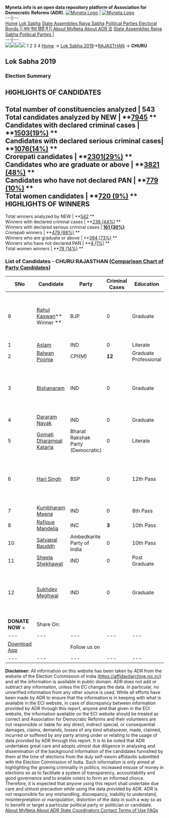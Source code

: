 **Myneta.info is an open data repository platform of Association for Democratic Reforms (ADR).**
[![Myneta Logo](https://www.myneta.info/lib/img/myneta-logo.png)](https://www.myneta.info/) | [![Myneta Logo](https://www.myneta.info/lib/img/adr-logo.png)](https://adrindia.org)  
---|---  
[Home](https://www.myneta.info/) [Lok Sabha](https://www.myneta.info/#ls "Lok Sabha") [ State Assemblies ](https://www.myneta.info/#sa "State Assemblies") [Rajya Sabha](https://www.myneta.info/#rs "Rajya Sabha") [Political Parties ](https://www.myneta.info/party "Political Parties") [ Electoral Bonds ](https://www.myneta.info/electoral_bonds "Electoral Bonds") [ || माय नेता हिंदी में || ](https://translate.google.co.in/translate?prev=hp&hl=en&js=y&u=www.myneta.info&sl=en&tl=hi&history_state0=) [ About MyNeta ](https://adrindia.org/content/about-myneta) [ About ADR ](https://adrindia.org/about-adr/who-we-are) [☰](javascript:void\(0\))
[ State Assemblies ](https://www.myneta.info/#sa "State Assemblies") [ Rajya Sabha ](https://www.myneta.info/#rs "Rajya Sabha") [ Political Parties ](https://www.myneta.info/party "Political Parties")
|   
---|---  
![](https://www.myneta.info/lib/img/banner/banner-1.png)![](https://www.myneta.info/lib/img/banner/banner-2.png)![](https://www.myneta.info/lib/img/banner/banner-3.png)![](https://www.myneta.info/lib/img/banner/banner-4.png)
1  2  3  4 
[Home](https://www.myneta.info/) → [Lok Sabha 2019](https://www.myneta.info/LokSabha2019/)→[RAJASTHAN](https://www.myneta.info/LokSabha2019/index.php?action=show_constituencies&state_id=53) → **CHURU**
### 
## Lok Sabha 2019
###  Election Summary 
HIGHLIGHTS OF CANDIDATES  
---  
Total number of constituencies analyzed |  543   
Total candidates analyzed by NEW | **[7945](https://www.myneta.info/LokSabha2019/index.php?action=summary&subAction=candidates_analyzed&sort=candidate#summary) **  
Candidates with declared criminal cases | **[1503(19%)](https://www.myneta.info/LokSabha2019/index.php?action=summary&subAction=crime&sort=candidate#summary) **  
Candidates with declared serious criminal cases| **[1076(14%)](https://www.myneta.info/LokSabha2019/index.php?action=summary&subAction=serious_crime&sort=candidate#summary) **  
Crorepati candidates | **[2301(29%)](https://www.myneta.info/LokSabha2019/index.php?action=summary&subAction=crorepati&sort=candidate#summary) **  
Candidates who are graduate or above | **[3821 (48%)](https://www.myneta.info/LokSabha2019/index.php?action=summary&subAction=education&sort=candidate#summary) **  
Candidates who have not declared PAN | **[779 (10%)](https://www.myneta.info/LokSabha2019/index.php?action=summary&subAction=without_pan&sort=candidate#summary) **  
Total women candidates | **[720 (9%)](https://www.myneta.info/LokSabha2019/index.php?action=summary&subAction=women_candidate&sort=candidate#summary) **  
HIGHLIGHTS OF WINNERS  
---  
Total winners analyzed by NEW | **[542](https://www.myneta.info/LokSabha2019/index.php?action=summary&subAction=winner_analyzed&sort=candidate#summary) **  
Winners with declared criminal cases | **[236 (44%)](https://www.myneta.info/LokSabha2019/index.php?action=summary&subAction=winner_crime&sort=candidate#summary) **  
Winners with declared serious criminal cases | **[161 (30%)](https://www.myneta.info/LokSabha2019/index.php?action=summary&subAction=winner_serious_crime&sort=candidate#summary)**  
Crorepati winners | **[479 (88%)](https://www.myneta.info/LokSabha2019/index.php?action=summary&subAction=winner_crorepati&sort=candidate#summary) **  
Winners who are graduate or above | **[394 (73%)](https://www.myneta.info/LokSabha2019/index.php?action=summary&subAction=winner_education&sort=candidate#summary) **  
Winners who have not declared PAN | **[4 (1%)](https://www.myneta.info/LokSabha2019/index.php?action=summary&subAction=winner_without_pan&sort=candidate#summary) **  
Total women winners | **[78 (14%)](https://www.myneta.info/LokSabha2019/index.php?action=summary&subAction=winner_women&sort=candidate#summary) **  
### List of Candidates - CHURU:RAJASTHAN ([Comparison Chart of Party Candidates](https://www.myneta.info/LokSabha2019/comparisonchart.php?constituency_id=794))
SNo | Candidate| Party| Criminal Cases| Education| Age| Total Assets| Liabilities  
---|---|---|---|---|---|---|---  
9  | [Rahul Kaswan](https://www.myneta.info/LokSabha2019/candidate.php?candidate_id=11536)** Winner ** | BJP | 0 | Graduate| 42 | ![](https://myneta.info/image_v2.php?myneta_folder=LokSabha2019&candidate_id=11536&col=ta) | ![](https://myneta.info/image_v2.php?myneta_folder=LokSabha2019&candidate_id=11536&col=lia)  
1  | [Aslam](https://www.myneta.info/LokSabha2019/candidate.php?candidate_id=11281) | IND | 0 | Literate| 47 | Rs 93,973 ~ 93 Thou+ | Rs 1,24,600 ~ 1 Lacs+  
2  | [Balwan Poonia](https://www.myneta.info/LokSabha2019/candidate.php?candidate_id=11703) | CPI(M) | **12** | Graduate Professional| 41 | Rs 36,68,789 ~ 36 Lacs+ | Rs 14,15,622 ~ 14 Lacs+  
3  | [Bishanaram](https://www.myneta.info/LokSabha2019/candidate.php?candidate_id=11706) | IND | 0 | Graduate| 41 | ![](https://myneta.info/image_v2.php?myneta_folder=LokSabha2019&candidate_id=11706&col=ta) | ![](https://myneta.info/image_v2.php?myneta_folder=LokSabha2019&candidate_id=11706&col=lia)  
4  | [Dararam Nayak](https://www.myneta.info/LokSabha2019/candidate.php?candidate_id=11710) | IND | 0 | Graduate| 40 | Rs 5,17,000 ~ 5 Lacs+ | Rs 0 ~   
5  | [Gomati Dharampal Kataria](https://www.myneta.info/LokSabha2019/candidate.php?candidate_id=11280) | Bharat Rakshak Party (Democratic) | 0 | Literate| 52 | Rs 1,82,12,900 ~ 1 Crore+ | Rs 13,50,000 ~ 13 Lacs+  
6  | [Hari Singh](https://www.myneta.info/LokSabha2019/candidate.php?candidate_id=11709) | BSP | 0 | 12th Pass| 57 | ![](https://myneta.info/image_v2.php?myneta_folder=LokSabha2019&candidate_id=11709&col=ta) | ![](https://myneta.info/image_v2.php?myneta_folder=LokSabha2019&candidate_id=11709&col=lia)  
7  | [Kumbharam Meena](https://www.myneta.info/LokSabha2019/candidate.php?candidate_id=11708) | IND | 0 | 8th Pass| 43 | Rs 5,46,100 ~ 5 Lacs+ | Rs 1,00,000 ~ 1 Lacs+  
8  | [Rafique Mandelia](https://www.myneta.info/LokSabha2019/candidate.php?candidate_id=11702) | INC | **3** | 10th Pass| 58 | Rs 58,22,81,544 ~ 58 Crore+ | Rs 46,47,21,999 ~ 46 Crore+  
10  | [Satyapal Bauddh](https://www.myneta.info/LokSabha2019/candidate.php?candidate_id=11701) | Ambedkarite Party of India | 0 | 10th Pass| 62 | Rs 20,65,170 ~ 20 Lacs+ | Rs 0 ~   
11  | [Sheela Shekhawat](https://www.myneta.info/LokSabha2019/candidate.php?candidate_id=11537) | IND | 0 | Post Graduate| 32 | Rs 20,50,620 ~ 20 Lacs+ | Rs 8,74,224 ~ 8 Lacs+  
12  | [Sukhdev Meghwal](https://www.myneta.info/LokSabha2019/candidate.php?candidate_id=11707) | IND | 0 | Graduate| 42 | ![](https://myneta.info/image_v2.php?myneta_folder=LokSabha2019&candidate_id=11707&col=ta) | ![](https://myneta.info/image_v2.php?myneta_folder=LokSabha2019&candidate_id=11707&col=lia)  
|  **DONATE NOW** × |  Share On:  | [](https://api.whatsapp.com/send?text=https%3A%2F%2Fmyneta.info%2Fpunjab2022%2Findex.php%3Faction%3Dshow_constituencies%26state_id%3D19) | [](https://www.facebook.com/sharer/sharer.php?u=https%3A%2F%2Fmyneta.info%2Fpunjab2022%2Findex.php%3Faction%3Dshow_constituencies%26state_id%3D19) | [](https://twitter.com/share?url=https%3A%2F%2Fmyneta.info%2Fpunjab2022%2Findex.php%3Faction%3Dshow_constituencies%26state_id%3D19)  
---|---|---|---|---  
| [ Download App ](https://play.google.com/store/apps/details?id=com.webrosoft.myneta1&pcampaignid=pcampaignidMKT-Other-global-all-co-prtnr-py-PartBadge-Mar2515-1) | [](https://play.google.com/store/apps/details?id=com.webrosoft.myneta1&pcampaignid=pcampaignidMKT-Other-global-all-co-prtnr-py-PartBadge-Mar2515-1) |  Follow us on  | [](https://www.facebook.com/adrindia.org/) | [](https://twitter.com/adrspeaks) | [](https://groups.google.com/g/national-election-watch?hl=en&pli=1) | [](https://www.instagram.com/adrspeaks/) | [](https://www.youtube.com/user/adrspeaks) | [](https://sharechat.com/profile/adrspeaks)  
---|---|---|---|---|---|---|---|---  
**Disclaimer:** All information on this website has been taken by ADR from the website of the Election Commission of India (https://affidavitarchive.nic.in/) and all the information is available in public domain. ADR does not add or subtract any information, unless the EC changes the data. In particular, no unverified information from any other source is used. While all efforts have been made by ADR to ensure that the information is in keeping with what is available in the ECI website, in case of discrepancy between information provided by ADR through this report, anyone and that given in the ECI website, the information available on the ECI website should be treated as correct and Association for Democratic Reforms and their volunteers are not responsible or liable for any direct, indirect special, or consequential damages, claims, demands, losses of any kind whatsoever, made, claimed, incurred or suffered by any party arising under or relating to the usage of data provided by ADR through this report. It is to be noted that ADR undertakes great care and adopts utmost due diligence in analysing and dissemination of the background information of the candidates furnished by them at the time of elections from the duly self-sworn affidavits submitted with the Election Commission of India. Such information is only aimed at highlighting the growing criminality in politics, increased misuse of money in elections so as to facilitate a system of transparency, accountability and good governance and to enable voters to form an informed choice. Therefore, it is expected that anyone using this report shall undertake due care and utmost precaution while using the data provided by ADR. ADR is not responsible for any mishandling, discrepancy, inability to understand, misinterpretation or manipulation, distortion of the data in such a way so as to benefit or target a particular political party or politician or candidate. 
[ About MyNeta ](https://adrindia.org/content/about-myneta) [ About ADR ](https://adrindia.org/about-adr/who-we-are) [ State Coordinators ](https://adrindia.org/about-adr/state-coordinators) [ Contact ](https://adrindia.org/contact-us) [ Terms of Use ](https://adrindia.org/content/adr-terms-use) [ FAQs ](https://adrindia.org/content/faqs)

